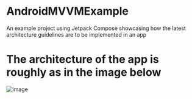 # AndroidMVVMExample
An example project using Jetpack Compose showcasing how the latest architecture guidelines are to be implemented in an app

# The architecture of the app is roughly as in the image below
![image](https://user-images.githubusercontent.com/20232485/165366205-f08a30cb-05f7-4eeb-9aa6-0b52310a2965.png)
